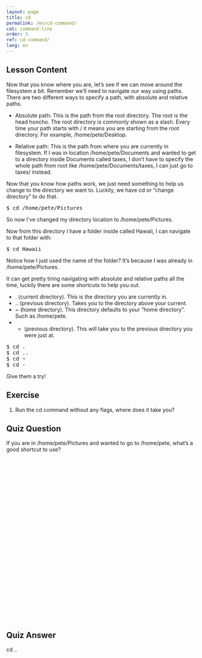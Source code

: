 ```yaml
---
layout: page
title: cd
permalink: /en/cd-command/
cat: command-line
order: 3
ref: cd-command/
lang: en
---
```

## Lesson Content

Now that you know where you are, let’s see if we can move around the filesystem a bit. Remember we’ll need to navigate our way using paths. There are two different ways to specify a path, with absolute and relative paths. 


* Absolute path: This is the path from the root directory. The root is the head honcho. The root directory is commonly shown as a slash. Every time your path starts with / it means you are starting from the root directory. For example, /home/pete/Desktop.

* Relative path: This is the path from where you are currently in filesystem. If I was in location /home/pete/Documents and wanted to get to a directory inside Documents called taxes, I don’t have to specify the whole path from root like /home/pete/Documents/taxes, I can just go to taxes/ instead.


Now that you know how paths work, we just need something to help us change to the directory we want to. Luckily, we have cd or “change directory” to do that. 

<pre>$ cd /home/pete/Pictures</pre> 

So now I've changed my directory location to /home/pete/Pictures.

Now from this directory I have a folder inside called Hawaii, I can navigate to that folder with:

<pre>$ cd Hawaii</pre>

Notice how I just used the name of the folder? It’s because I was already in /home/pete/Pictures.

It can get pretty tiring navigating with absolute and relative paths all the time, luckily there are some shortcuts to help you out. 


* . (current directory). This is the directory you are currently in. 
* .. (previous directory). Takes you to the directory above your current.
* ~ (home directory). This directory defaults to your “home directory”. Such as /home/pete.
* - (previous directory). This will take you to the previous directory you were just at.


<pre>$ cd .
$ cd ..
$ cd ~
$ cd -
</pre>
Give them a try!

## Exercise

1. Run the cd command without any flags, where does it take you?

## Quiz Question

If you are in /home/pete/Pictures and wanted to go to /home/pete, what’s a good shortcut to use?  
<br /><br /><br /><br /><br /><br /><br /><br /><br /><br /><br /><br /><br /><br /><br /><br /><br /><br /><br /><br /><br /><br /><br /><br /><br /><br />
## Quiz Answer

cd ..
